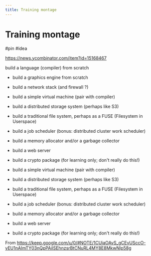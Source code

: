 ```yaml
---
title: Training montage
---
```


# Training montage

#pin #idea

https://news.ycombinator.com/item?id=15168467

build a language (compiler) from scratch
- build a graphics engine from scratch
- build a network stack (and firewall ?)

- build a simple virtual machine (pair with compiler)
- build a distributed storage system (perhaps like S3)
- build a traditional file system, perhaps as a FUSE (Filesystem in Userspace)
- build a job scheduler (bonus: distributed cluster work scheduler)
- build a memory allocator and/or a garbage collector
- build a web server
- build a crypto package (for learning only; don't really do this!)

- build a simple virtual machine (pair with compiler)
- build a distributed storage system (perhaps like S3)
- build a traditional file system, perhaps as a FUSE (Filesystem in Userspace)
- build a job scheduler (bonus: distributed cluster work scheduler)
- build a memory allocator and/or a garbage collector
- build a web server
- build a crypto package (for learning only; don't really do this!)

From <https://keep.google.com/u/0/#NOTE/1CUjaOAvS_gCEvUSccO-vEU1nAImTY03nQpPAilSEhnzsrBtCNuRL4MY8E8MkwNlp58g> 

